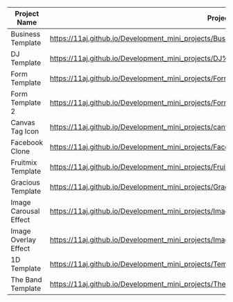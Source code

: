 | Project Name          | Project View Link |
| ----------------------| -------------  |
| Business Template     | https://11aj.github.io/Development_mini_projects/Business%20Template/index.html              |
| DJ Template           | https://11aj.github.io/Development_mini_projects/DJ%20Template/index.html                    |
| Form Template         | https://11aj.github.io/Development_mini_projects/Form%20Template/index.html                  |
| Form Template 2       | https://11aj.github.io/Development_mini_projects/Form%20Template%202/index.html              |
| Canvas Tag Icon       | https://11aj.github.io/Development_mini_projects/canvas%20tag/index.html                     |
| Facebook Clone        | https://11aj.github.io/Development_mini_projects/Facebook%20Clone/index.html                 |
| Fruitmix Template     | https://11aj.github.io/Development_mini_projects/Fruitmix%20Template/index.html              |
| Gracious Template     | https://11aj.github.io/Development_mini_projects/Gracious/index.html                         |
| Image Carousal Effect | https://11aj.github.io/Development_mini_projects/Image%20Carousel/ok.html                    |
| Image Overlay Effect  | https://11aj.github.io/Development_mini_projects/Image%20Overlay%20effect/Image%20Overlay%20Effect.html |
| 1D Template           | https://11aj.github.io/Development_mini_projects/Template%201D/index.html                    |
| The Band Template     | https://11aj.github.io/Development_mini_projects/The%20Band/The%20Band.html                  |
